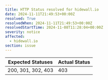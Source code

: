 ```yaml
---
title: HTTP Status resolved for hidewall.io
date: 2024-11-11T21:49:53+00:00Z
resolved: True
resolvedWhen: 2024-11-11T21:49:53+00:00Z
resolvedStartTime: 2024-11-08T11:28:04+00:00Z
severity: notice
affected:
  - hidewall.io
section: issue
---
```


| Expected Statuses | Actual Status  |
|-------------------|----------------|
| 200, 301, 302, 403 | 403 |
